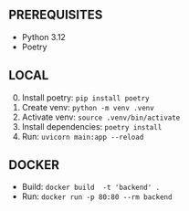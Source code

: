 ## PREREQUISITES

- Python 3.12
- Poetry

## LOCAL

0. Install poetry: `pip install poetry`
1. Create venv: `python -m venv .venv`
2. Activate venv: `source .venv/bin/activate`
3. Install dependencies: `poetry install`
4. Run: `uvicorn main:app --reload`

## DOCKER

- Build: `docker build  -t 'backend' .`
- Run: `docker run -p 80:80 --rm backend`
